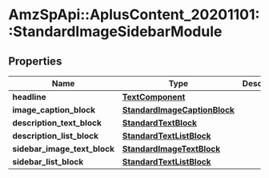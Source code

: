 # AmzSpApi::AplusContent_20201101::StandardImageSidebarModule

## Properties
Name | Type | Description | Notes
------------ | ------------- | ------------- | -------------
**headline** | [**TextComponent**](TextComponent.md) |  | [optional] 
**image_caption_block** | [**StandardImageCaptionBlock**](StandardImageCaptionBlock.md) |  | [optional] 
**description_text_block** | [**StandardTextBlock**](StandardTextBlock.md) |  | [optional] 
**description_list_block** | [**StandardTextListBlock**](StandardTextListBlock.md) |  | [optional] 
**sidebar_image_text_block** | [**StandardImageTextBlock**](StandardImageTextBlock.md) |  | [optional] 
**sidebar_list_block** | [**StandardTextListBlock**](StandardTextListBlock.md) |  | [optional] 

